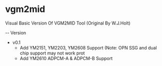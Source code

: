 # vgm2mid
Visual Basic Version Of VGM2MID Tool (Original By W.J.Holt)

-- Version
+ v0.1
    - Add YM2151, YM2203, YM2608 Support (Note: OPN SSG and dual chip support may not work prot
    - Add YM2610 ADPCM-A & ADPCM-B Support
